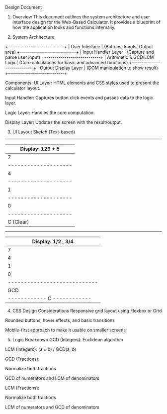 Design Document


1. Overview
This document outlines the system architecture and user interface design for the Web-Based Calculator. It provides a blueprint of how the application looks and functions internally.

2. System Architecture


+----------------------------+
|      User Interface       | (Buttons, Inputs, Output area)
+----------------------------+
|     Input Handler Layer   | (Capture and parse user input)
+----------------------------+
| Arithmetic & GCD/LCM Logic| (Core calculations for basic and advanced functions)
+----------------------------+
|     Output Display Layer  | (DOM manipulation to show result)
+----------------------------+

Components:
UI Layer: HTML elements and CSS styles used to present the calculator layout.

Input Handler: Captures button click events and passes data to the logic layer.

Logic Layer: Handles the core computation.

Display Layer: Updates the screen with the result/output.

3. UI Layout Sketch (Text-based)



 ____________________
|  Display: 123 + 5  |
|--------------------|
|  7  |  8  |  9  | / |
|--------------------|
|  4  |  5  |  6  | * |
|--------------------|
|  1  |  2  |  3  | - |
|--------------------|
|  0  |  .  |  =  | + |
|--------------------|
|         C (Clear)  |


 ____________________________
|     Display: 1/2 , 3/4     |
|----------------------------|
|  7  |  8  |  9  |   /      |
|  4  |  5  |  6  |   *      |
|  1  |  2  |  3  |   -      |
|  0  |  .  |  =  |   +      |
|----------------------------|
| GCD | LCM |Frac GCD|Frac LCM|
|------------  C  ------------|


4. CSS Design Considerations
Responsive grid layout using Flexbox or Grid

Rounded buttons, hover effects, and basic transitions

Mobile-first approach to make it usable on smaller screens


5. Logic Breakdown
GCD (Integers): Euclidean algorithm

LCM (Integers): (a × b) / GCD(a, b)

GCD (Fractions):

Normalize both fractions

GCD of numerators and LCM of denominators

LCM (Fractions):

Normalize both fractions

LCM of numerators and GCD of denominators